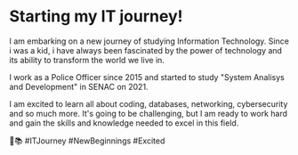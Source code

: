 # Starting my IT journey!

I am embarking on a new journey of studying Information Technology. Since i was a kid, i have always been fascinated by the power of technology and its ability to transform the world we live in.

I work as a Police Officer since 2015 and started to study "System Analisys and Development" in SENAC on 2021.

I am excited to learn all about coding, databases, networking, cybersecurity and so much more. It's going to be challenging, but I am ready to work hard and gain the skills and knowledge needed to excel in this field.


:cop::books:
#ITJourney #NewBeginnings #Excited
